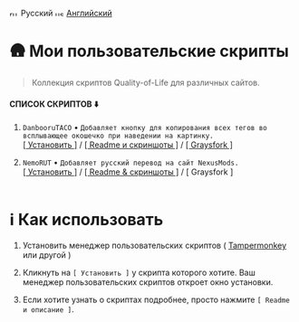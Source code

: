<img width="16" height="11" alt="ru" src="https://github.com/user-attachments/assets/fec055f0-e3d1-4fb9-a869-f5dd53e951ad" /> Русский
<img width="16" height="11" alt="us" src="https://github.com/user-attachments/assets/d1d687d5-eb4c-4363-afdb-45c97d201bec" /> [Английский](./README.md)
# 🛖 Мои пользовательские скрипты
> Коллекция скриптов Quality-of-Life для различных сайтов.

#### СПИСОК СКРИПТОВ ⬇️
1. `DanbooruTACO` • `Добавляет кнопку для копирования всех тегов во всплывающее окошечко при наведении на картинку.`<br>
[[ Установить ]](https://raw.githubusercontent.com/vanja-san/JS-UserScripts/main/scripts/Booru%20Tags%20Hauler/Booru_Tags_Hauler.user.js) / [[ Readme и скриншоты ]](./scripts/Booru%20Tags%20Hauler/) / [[ Graysfork ]](https://greasyfork.org/ru/scripts/546052-booru-tags-hauler)

2. `NemoRUT` • `Добавляет русский перевод на сайт NexusMods.`<br>
[[ Установить ]](https://raw.githubusercontent.com/vanja-san/JS-UserScripts/main/scripts/Nexus%20Russian%20Localizer/NRL.user.js) / [[ Readme & скриншоты ]](./scripts/Nexus%20Russian%20Localizer/) / [ Graysfork ]
 <br><br>
# ℹ️ Как использовать
1. Установить менеджер пользовательских скриптов ( [Tampermonkey](https://www.tampermonkey.net/) или другой )

2. Кликнуть на `[ Установить ]` у скрипта которого хотите. Ваш менеджер пользовательских скриптов откроет окно установки.
3. Если хотите узнать о скриптах подробнее, просто нажмите  `[ Readme и описание ]`.
